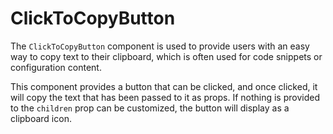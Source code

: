 # ClickToCopyButton

The `ClickToCopyButton` component is used to provide users with an easy way to copy text to their clipboard, which is often used for code snippets or configuration content.

This component provides a button that can be clicked, and once clicked, it will copy the text that has been passed to it as props.
If nothing is provided to the `children` prop can be customized, the button will display as a clipboard icon.
